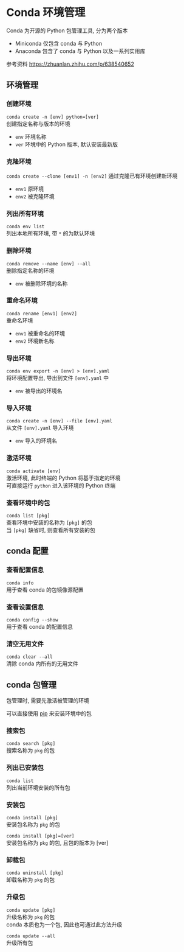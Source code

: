 # Conda 环境管理
Conda 为开源的 Python 包管理工具, 分为两个版本  
* Miniconda 仅包含 conda 与 Python
* Anaconda 包含了 conda 与 Python 以及一系列实用库

参考资料 <https://zhuanlan.zhihu.com/p/638540652>

## 环境管理
### 创建环境
`conda create -n [env] python=[ver]`  
创建指定名称与版本的环境

* `env` 环境名称
* `ver` 环境中的 Python 版本, 默认安装最新版

### 克隆环境
`conda create --clone [env1] -n [env2]`
通过克隆已有环境创建新环境

* `env1` 原环境
* `env2` 被克隆环境

### 列出所有环境
`conda env list`  
列出本地所有环境, 带 `*` 的为默认环境

### 删除环境
`conda remove --name [env] --all`  
删除指定名称的环境

* `env` 被删除环境的名称

### 重命名环境
`conda rename [env1] [env2]`  
重命名环境

* `env1` 被重命名的环境
* `env2` 环境新名称

### 导出环境
`conda env export -n [env] > [env].yaml`  
将环境配置导出, 导出到文件 `[env].yaml` 中

* `env` 被导出的环境名

### 导入环境
`conda create -n [env] --file [env].yaml`  
从文件 `[env].yaml` 导入环境

* `env` 导入的环境名

### 激活环境
`conda activate [env]`  
激活环境, 此时终端的 Python 将基于指定的环境  
可直接运行 `python` 进入该环境的 Python 终端

### 查看环境中的包
`conda list [pkg]`  
查看环境中安装的名称为 `[pkg]` 的包  
当 `[pkg]` 缺省时, 则查看所有安装的包

## conda 配置
### 查看配置信息
`conda info`  
用于查看 conda 的包镜像源配置

### 查看设置信息
`conda config --show`  
用于查看 conda 的配置信息

### 清空无用文件
`conda clear --all`  
清除 conda 内所有的无用文件

## conda 包管理
包管理时, 需要先激活被管理的环境

可以直接使用 [pip](./pip.md) 来安装环境中的包

### 搜索包
`conda search [pkg]`  
搜索名称为 `pkg` 的包

### 列出已安装包
`conda list`  
列出当前环境安装的所有包

### 安装包
`conda install [pkg]`  
安装包名称为 `pkg` 的包  

`conda install [pkg]=[ver]`  
安装包名称为 `pkg` 的包, 且包的版本为 [ver]  

### 卸载包
`conda uninstall [pkg]`  
卸载名称为 `pkg` 的包

### 升级包
`conda update [pkg]`  
升级名称为 `pkg` 的包  
conda 本质也为一个包, 因此也可通过此方法升级

`conda update --all`  
升级所有包
